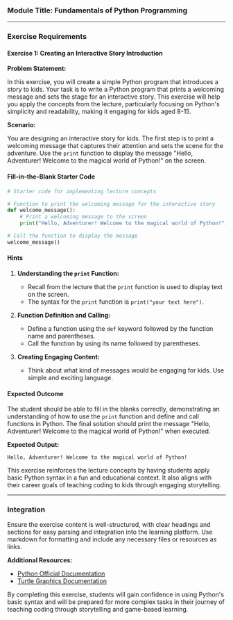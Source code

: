 ### Module Title: Fundamentals of Python Programming ###

---

### Exercise Requirements ###

#### Exercise 1: Creating an Interactive Story Introduction ####

**Problem Statement:**

In this exercise, you will create a simple Python program that introduces a story to kids. Your task is to write a Python program that prints a welcoming message and sets the stage for an interactive story. This exercise will help you apply the concepts from the lecture, particularly focusing on Python's simplicity and readability, making it engaging for kids aged 8-15.

**Scenario:**

You are designing an interactive story for kids. The first step is to print a welcoming message that captures their attention and sets the scene for the adventure. Use the `print` function to display the message "Hello, Adventurer! Welcome to the magical world of Python!" on the screen.

#### Fill-in-the-Blank Starter Code ####

```python
# Starter code for implementing lecture concepts

# Function to print the welcoming message for the interactive story
def welcome_message():
    # Print a welcoming message to the screen
    print("Hello, Adventurer! Welcome to the magical world of Python!")

# Call the function to display the message
welcome_message()
```

#### Hints ####

1. **Understanding the `print` Function:**
   - Recall from the lecture that the `print` function is used to display text on the screen.
   - The syntax for the `print` function is `print("your text here")`.

2. **Function Definition and Calling:**
   - Define a function using the `def` keyword followed by the function name and parentheses.
   - Call the function by using its name followed by parentheses.

3. **Creating Engaging Content:**
   - Think about what kind of messages would be engaging for kids. Use simple and exciting language.

#### Expected Outcome ####

The student should be able to fill in the blanks correctly, demonstrating an understanding of how to use the `print` function and define and call functions in Python. The final solution should print the message "Hello, Adventurer! Welcome to the magical world of Python!" when executed.

**Expected Output:**

```
Hello, Adventurer! Welcome to the magical world of Python!
```

This exercise reinforces the lecture concepts by having students apply basic Python syntax in a fun and educational context. It also aligns with their career goals of teaching coding to kids through engaging storytelling.

---

### Integration ###

Ensure the exercise content is well-structured, with clear headings and sections for easy parsing and integration into the learning platform. Use markdown for formatting and include any necessary files or resources as links.

**Additional Resources:**

- [Python Official Documentation](https://docs.python.org/3/)
- [Turtle Graphics Documentation](https://docs.python.org/3/library/turtle.html)

By completing this exercise, students will gain confidence in using Python's basic syntax and will be prepared for more complex tasks in their journey of teaching coding through storytelling and game-based learning.